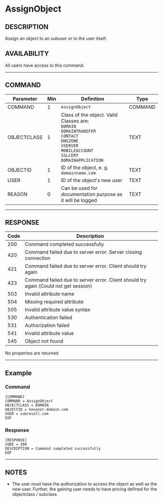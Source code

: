 # AssignObject

## DESCRIPTION
Assign an object to an subuser or to the user itself.

## AVAILABILITY
All users have access to this command.

----
## COMMAND

Parameter | Min | Definition | Type
---- | ---- | ---- | ----
COMMAND | 1 | `AssignObject` | COMMAND
OBJECTCLASS | 1 | Class of the object. Valid Classes are:<br>`DOMAIN`<br>`DOMAINTRANSFER`<br>`CONTACT`<br>`DNSZONE`<br>`VSERVER`<br>`MOBILEACCOUNT`<br>`SSLCERT`<br>`DOMAINAPPLICATION` | TEXT
OBJECTID | 1 | ID of the object, e. g. `domainname.com` | TEXT
USER | 1 | ID of the object's new user | TEXT
REASON | 0 | Can be used for documentation purpose as it will be logged | TEXT

----
## RESPONSE

Code | Description
---- | ----
200 | Command completed successfully
420 | Command failed due to server error. Server closing connection
421 | Command failed due to server error. Client should try again
423 | Command failed due to server error. Client should try again (Could not get session)
503 | Invalid attribute name
504 | Missing required attribute
505 | Invalid attribute value syntax
530 | Authentication failed
531 | Authorization failed
541 | Invalid attribute value
545 | Object not found

No properties are returned

----
## Example

### Command

```
[COMMAND]
COMMAND = AssignObject
OBJECTCLASS = DOMAIN
OBJECTID = hexonet-domain.com
USER = subresell.com
EOF
```
### Response

```
[RESPONSE]
CODE = 200
DESCRIPTION = Command completed successfully
EOF
```

----
## NOTES
* The user must have the authorization to access the object as well as the new user. Further, the gaining user needs to have pricing defined for the objectclass / subclass.
